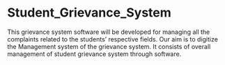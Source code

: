 # Student_Grievance_System
This grievance system software will be developed for managing all the complaints related to the students’ respective fields. Our aim is to digitize the Management system of the grievance system. It consists of overall management of student grievance system through software.
